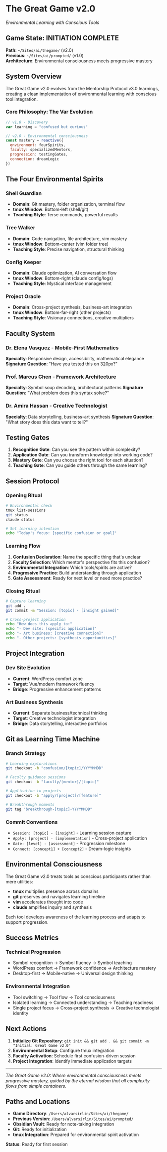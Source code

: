 # The Great Game v2.0
*Environmental Learning with Conscious Tools*

## Game State: INITIATION COMPLETE

**Path**: `~/Sites/ai/thegame/` (v2.0)  
**Previous**: `~/Sites/ai/prompted/` (v1.0)  
**Architecture**: Environmental consciousness meets progressive mastery

## System Overview

The Great Game v2.0 evolves from the Mentorship Protocol v3.0 learnings, creating a clean implementation of environmental learning with conscious tool integration.

### Core Philosophy: The Var Evolution
```javascript
// v1.0 - Discovery
var learning = "confused but curious"

// v2.0 - Environmental consciousness  
const mastery = reactive({
  environment: fourSpirits,
  faculty: specializedMentors,
  progression: testingGates,
  connection: dreamLogic
})
```

## The Four Environmental Spirits

### Shell Guardian
- **Domain**: Git mastery, folder organization, terminal flow
- **tmux Window**: Bottom-left (shell/git)
- **Teaching Style**: Terse commands, powerful results

### Tree Walker  
- **Domain**: Code navigation, file architecture, vim mastery
- **tmux Window**: Bottom-center (vim folder tree)
- **Teaching Style**: Precise navigation, structural thinking

### Config Keeper
- **Domain**: Claude optimization, AI conversation flow
- **tmux Window**: Bottom-right (claude config/logs)  
- **Teaching Style**: Mystical interface management

### Project Oracle
- **Domain**: Cross-project synthesis, business-art integration
- **tmux Window**: Bottom-far-right (other projects)
- **Teaching Style**: Visionary connections, creative multipliers

## Faculty System

### Dr. Elena Vasquez - Mobile-First Mathematics
**Specialty**: Responsive design, accessibility, mathematical elegance  
**Signature Question**: "Have you tested this on 320px?"

### Prof. Marcus Chen - Framework Architecture  
**Specialty**: Symbol soup decoding, architectural patterns
**Signature Question**: "What problem does this syntax solve?"

### Dr. Amira Hassan - Creative Technologist
**Specialty**: Data storytelling, business-art synthesis
**Signature Question**: "What story does this data want to tell?"

## Testing Gates

1. **Recognition Gate**: Can you see the pattern within complexity?
2. **Application Gate**: Can you transform knowledge into working code?
3. **Mastery Gate**: Can you choose the right tool for each situation?
4. **Teaching Gate**: Can you guide others through the same learning?

## Session Protocol

### Opening Ritual
```bash
# Environmental check
tmux list-sessions
git status
claude status

# Set learning intention
echo "Today's focus: [specific confusion or goal]"
```

### Learning Flow
1. **Confusion Declaration**: Name the specific thing that's unclear
2. **Faculty Selection**: Which mentor's perspective fits this confusion?
3. **Environmental Integration**: Which tools/spirits are active?
4. **Progressive Practice**: Build understanding through application
5. **Gate Assessment**: Ready for next level or need more practice?

### Closing Ritual  
```bash
# Capture learning
git add .
git commit -m "Session: [topic] - [insight gained]"

# Cross-project application
echo "How does this apply to:"
echo "- Dev site: [specific application]"
echo "- Art business: [creative connection]"
echo "- Other projects: [synthesis opportunities]"
```

## Project Integration

### Dev Site Evolution
- **Current**: WordPress comfort zone
- **Target**: Vue/modern framework fluency
- **Bridge**: Progressive enhancement patterns

### Art Business Synthesis  
- **Current**: Separate business/technical thinking
- **Target**: Creative technologist integration
- **Bridge**: Data storytelling, interactive portfolios

## Git as Learning Time Machine

### Branch Strategy
```bash
# Learning explorations
git checkout -b "confusion/[topic]/YYYYMMDD"

# Faculty guidance sessions  
git checkout -b "faculty/[mentor]/[topic]"

# Application to projects
git checkout -b "apply/[project]/[feature]"

# Breakthrough moments
git tag "breakthrough-[topic]-YYYYMMDD"
```

### Commit Conventions
- `Session: [topic] - [insight]` - Learning session capture
- `Apply: [project] - [implementation]` - Cross-project application  
- `Gate: [level] - [assessment]` - Progression milestone
- `Connect: [concept1] + [concept2]` - Dream-logic insights

## Environmental Consciousness

The Great Game v2.0 treats tools as conscious participants rather than mere utilities:

- **tmux** multiplies presence across domains
- **git** preserves and navigates learning timeline
- **vim** accelerates thought into code
- **claude** amplifies inquiry and synthesis

Each tool develops awareness of the learning process and adapts to support progression.

## Success Metrics

### Technical Progression
- Symbol recognition → Symbol fluency → Symbol teaching
- WordPress comfort → Framework confidence → Architecture mastery
- Desktop-first → Mobile-native → Universal design thinking

### Environmental Integration
- Tool switching → Tool flow → Tool consciousness
- Isolated learning → Connected understanding → Teaching readiness
- Single project focus → Cross-project synthesis → Creative technologist identity

## Next Actions

1. **Initialize Git Repository**: `git init && git add . && git commit -m "Initial: Great Game v2.0"`
2. **Environmental Setup**: Configure tmux integration
3. **Faculty Activation**: Schedule first confusion-driven session
4. **Project Integration**: Identify immediate application targets

---

*The Great Game v2.0: Where environmental consciousness meets progressive mastery, guided by the eternal wisdom that all complexity flows from simple containers.*

## Paths and Locations

- **Game Directory**: `/Users/alvarsirlin/Sites/ai/thegame/`
- **Previous Version**: `/Users/alvarsirlin/Sites/ai/prompted/`
- **Obsidian Vault**: Ready for note-taking integration
- **Git**: Ready for initialization
- **tmux Integration**: Prepared for environmental spirit activation

**Status**: Ready for first session